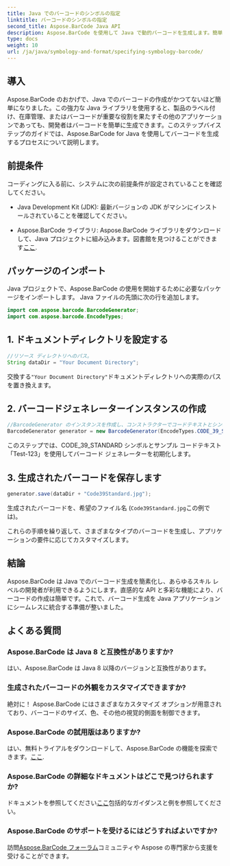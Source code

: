 ```yaml
---
title: Java でのバーコードのシンボルの指定
linktitle: バーコードのシンボルの指定
second_title: Aspose.BarCode Java API
description: Aspose.BarCode を使用して Java で動的バーコードを生成します。簡単な統合、多彩なカスタマイズ、あらゆるバーコードのニーズに対応する堅牢な機能。
type: docs
weight: 10
url: /ja/java/symbology-and-format/specifying-symbology-barcode/
---
```


## 導入

Aspose.BarCode のおかげで、Java でのバーコードの作成がかつてないほど簡単になりました。この強力な Java ライブラリを使用すると、製品のラベル付け、在庫管理、またはバーコードが重要な役割を果たすその他のアプリケーションであっても、開発者はバーコードを簡単に生成できます。このステップバイステップのガイドでは、Aspose.BarCode for Java を使用してバーコードを生成するプロセスについて説明します。

## 前提条件

コーディングに入る前に、システムに次の前提条件が設定されていることを確認してください。

- Java Development Kit (JDK): 最新バージョンの JDK がマシンにインストールされていることを確認してください。

-  Aspose.BarCode ライブラリ: Aspose.BarCode ライブラリをダウンロードして、Java プロジェクトに組み込みます。図書館を見つけることができます[ここ](https://releases.aspose.com/barcode/java/).

## パッケージのインポート

Java プロジェクトで、Aspose.BarCode の使用を開始するために必要なパッケージをインポートします。 Java ファイルの先頭に次の行を追加します。

```java
import com.aspose.barcode.BarcodeGenerator;
import com.aspose.barcode.EncodeTypes;
```

## 1. ドキュメントディレクトリを設定する

```java
//リソース ディレクトリへのパス。
String dataDir = "Your Document Directory";
```

交換する`"Your Document Directory"`ドキュメントディレクトリへの実際のパスを置き換えます。

## 2. バーコードジェネレーターインスタンスの作成

```java
//BarcodeGenerator のインスタンスを作成し、コンストラクターでコードテキストとシンボルを指定します
BarcodeGenerator generator = new BarcodeGenerator(EncodeTypes.CODE_39_STANDARD, "Test-123");
```

このステップでは、CODE_39_STANDARD シンボルとサンプル コードテキスト「Test-123」を使用してバーコード ジェネレーターを初期化します。

## 3. 生成されたバーコードを保存します

```java
generator.save(dataDir + "Code39Standard.jpg");
```

生成されたバーコードを、希望のファイル名 (`Code39Standard.jpg`この例では)。

これらの手順を繰り返して、さまざまなタイプのバーコードを生成し、アプリケーションの要件に応じてカスタマイズします。

## 結論

Aspose.BarCode は Java でのバーコード生成を簡素化し、あらゆるスキル レベルの開発者が利用できるようにします。直感的な API と多彩な機能により、バーコードの作成は簡単です。これで、バーコード生成を Java アプリケーションにシームレスに統合する準備が整いました。

## よくある質問

### Aspose.BarCode は Java 8 と互換性がありますか?
はい、Aspose.BarCode は Java 8 以降のバージョンと互換性があります。

### 生成されたバーコードの外観をカスタマイズできますか?
絶対に！ Aspose.BarCode にはさまざまなカスタマイズ オプションが用意されており、バーコードのサイズ、色、その他の視覚的側面を制御できます。

### Aspose.BarCode の試用版はありますか?
はい、無料トライアルをダウンロードして、Aspose.BarCode の機能を探索できます。[ここ](https://releases.aspose.com/).

### Aspose.BarCode の詳細なドキュメントはどこで見つけられますか?
ドキュメントを参照してください[ここ](https://reference.aspose.com/barcode/java/)包括的なガイダンスと例を参照してください。

### Aspose.BarCode のサポートを受けるにはどうすればよいですか?
訪問[Aspose.BarCode フォーラム](https://forum.aspose.com/c/barcode/13)コミュニティや Aspose の専門家から支援を受けることができます。
